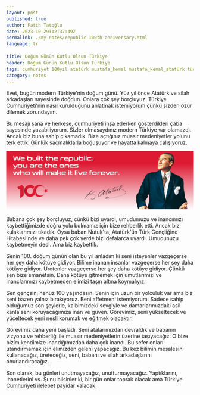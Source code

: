 ```yaml
---
layout: post
published: true
author: Fatih Tatoğlu
date: 2023-10-29T12:37:49Z
permalink: ./my-notes/republic-100th-anniversary.html
language: tr

title: Doğum Günün Kutlu Olsun Türkiye
header: Doğum Günün Kutlu Olsun Türkiye
tags: cumhuriyet 100yıl atatürk mustafa_kemal mustafa_kemal_atatürk türkiye türkiye_cumhuriyeti
category: notes
---
```


Evet, bugün modern Türkiye'nin doğum günü. Yüz yıl önce Atatürk ve silah arkadaşları sayesinde doğdun. Onlara çok şey borçluyuz. Türkiye Cumhuriyeti'nin nasıl kurulduğunu anlatmak istemiyorum çünkü sizden özür dilemek zorundayım.

Bu mesajı sana ve herkese, cumhuriyeti inşa ederken gösterdikleri çaba sayesinde yazabiliyorum. Sizler olmasaydınız modern Türkiye var olamazdı. Ancak biz buna sahip çıkamadık. Bize açtığınız muasır medeniyetler yolunu terk ettik. Günlük saçmalıklarla boğuşuyor ve hayatta kalmaya çalışıyoruz.

![Cumhuriyeti biz kurduk,onu yaşatacak ve yükseltecek olan sizlersiniz.](../../../image/blog-100th-republic-ataturks-quote.png "Mustafa Kemal Atatürk")

Babana çok şey borçluyuz, çünkü bizi uyardı, umudumuzu ve inancımızı kaybettiğimizde doğru yolu bulmamız için bize rehberlik etti. Ancak biz kulaklarımızı tıkadık. Oysa baban Nutuk'ta, Atatürk'ün Türk Gençliğine Hitabesi'nde ve daha pek çok yerde bizi defalarca uyardı. Umudunuzu kaybetmeyin dedi. Ama biz kaybettik.

Senin 100. doğum günün olan bu yıl anladım ki seni isteyenler vazgeçerse her şey daha kötüye gidiyor. Bilime inanan insanlar vazgeçerse her şey daha kötüye gidiyor. Üretenler vazgeçerse her şey daha kötüye gidiyor. Çünkü sen bize emanetsin. Daha kötüye gitmemek için umutlarımızı ve inançlarımızı kaybetmeden elimizi taşın altına koymalıyız.

Sen gençsin, henüz 100 yaşındasın. Senin için uzun bir yolculuk var ama biz seni bazen yalnız bırakıyoruz. Beni affetmeni istemiyorum. Sadece sahip olduğumuz son şeylerle, kalbimizdeki sevgiyle ve damarlarımızdaki asil kanla seni koruyacağımıza inan ve güven. Görevimiz, seni yükseltecek ve yüceltecek yeni nesli korumak ve eğitmek olacaktır.

Görevimiz daha yeni başladı. Seni atalarımızdan devraldık ve babanın vizyonu ve rehberliği ile muasır medeniyetlerin üzerine taşıyacağız. O bize bizim kendimize inandığımızdan daha çok inandı. Bu sefer onları utandırmamak için elimizden geleni yapacağız. Bu kez bilimin meşalesini kullanacağız, üreteceğiz, seni, babanı ve silah arkadaşlarını onurlandıracağız.

Son olarak, bu günleri unutmayacağız, unutturmayacağız. Yaptıklarını, ihanetlerini vs. Şunu bilsinler ki, bir gün onlar toprak olacak ama Türkiye Cumhuriyeti ilelebet payidar kalacak.

